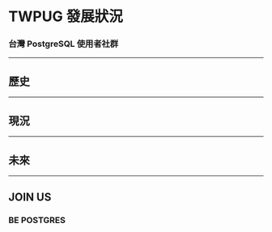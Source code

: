 # TWPUG 發展狀況
### 台灣 PostgreSQL 使用者社群

---

## 歷史

---

## 現況

---

## 未來

---

## JOIN US
### BE POSTGRES
